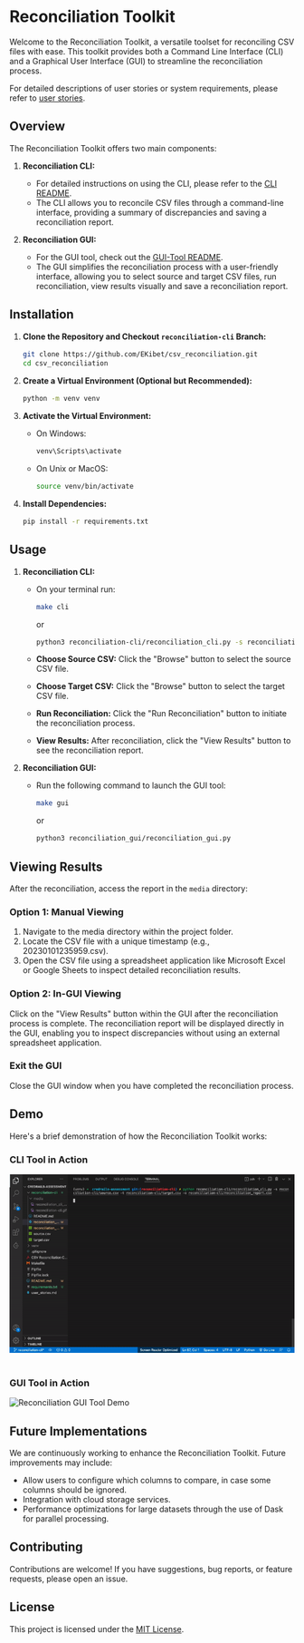 # Reconciliation Toolkit

Welcome to the Reconciliation Toolkit, a versatile toolset for reconciling CSV files with ease. This toolkit provides both a Command Line Interface (CLI) and a Graphical User Interface (GUI) to streamline the reconciliation process.

For detailed descriptions of user stories or system requirements, please refer to [user stories](user_stories.md).

## Overview

The Reconciliation Toolkit offers two main components:

1. **Reconciliation CLI:**
   - For detailed instructions on using the CLI, please refer to the [CLI README](reconciliation-cli/README.md).
   - The CLI allows you to reconcile CSV files through a command-line interface, providing a summary of discrepancies and saving a reconciliation report.

2. **Reconciliation GUI:**
   - For the GUI tool, check out the [GUI-Tool README](reconciliation_gui/README.md).
   - The GUI simplifies the reconciliation process with a user-friendly interface, allowing you to select source and target CSV files, run reconciliation, view results visually and save a reconciliation report.

## Installation

1. **Clone the Repository and Checkout `reconciliation-cli` Branch:**
   ```bash
   git clone https://github.com/EKibet/csv_reconciliation.git
   cd csv_reconciliation
   ```

2. **Create a Virtual Environment (Optional but Recommended):**
   ```bash
   python -m venv venv
   ```

3. **Activate the Virtual Environment:**
   - On Windows:
     ```bash
     venv\Scripts\activate
     ```
   - On Unix or MacOS:
     ```bash
     source venv/bin/activate
     ```

4. **Install Dependencies:**
   ```bash
   pip install -r requirements.txt
   ```

## Usage

1. **Reconciliation CLI:**
   - On your terminal run:
      ```bash
      make cli
      ```
      or  
      ```bash
      python3 reconciliation-cli/reconciliation_cli.py -s reconciliation-cli/source.csv -t reconciliation-cli/target.csv -o reconciliation-cli/reconciliation_report.csv
      ```
   - **Choose Source CSV:**
      Click the "Browse" button to select the source CSV file.

   - **Choose Target CSV:**
      Click the "Browse" button to select the target CSV file.

   - **Run Reconciliation:**
      Click the "Run Reconciliation" button to initiate the reconciliation process.

   - **View Results:**
      After reconciliation, click the "View Results" button to see the reconciliation report.

2. **Reconciliation GUI:**
   - Run the following command to launch the GUI tool:
      ```bash
      make gui
      ```
      or  
      ```bash
      python3 reconciliation_gui/reconciliation_gui.py
      ```

## Viewing Results

After the reconciliation, access the report in the `media` directory:

### Option 1: Manual Viewing

1. Navigate to the media directory within the project folder.
2. Locate the CSV file with a unique timestamp (e.g., 20230101235959.csv).
3. Open the CSV file using a spreadsheet application like Microsoft Excel or Google Sheets to inspect detailed reconciliation results.

### Option 2: In-GUI Viewing

Click on the "View Results" button within the GUI after the reconciliation process is complete. The reconciliation report will be displayed directly in the GUI, enabling you to inspect discrepancies without using an external spreadsheet application.

### Exit the GUI

Close the GUI window when you have completed the reconciliation process.

## Demo

Here's a brief demonstration of how the Reconciliation Toolkit works:

### CLI Tool in Action

![Reconciliation CLI Tool Demo](media/reconciliation-tool-inaction.gif)
<br>
<br>

### GUI Tool in Action

![Reconciliation GUI Tool Demo](media/reconciliation-gui-inaction.gif)

## Future Implementations

We are continuously working to enhance the Reconciliation Toolkit. Future improvements may include:

- Allow users to configure which columns to compare, in case some columns should be ignored.
- Integration with cloud storage services.
- Performance optimizations for large datasets through the use of Dask for parallel processing.

## Contributing

Contributions are welcome! If you have suggestions, bug reports, or feature requests, please open an issue.

## License

This project is licensed under the [MIT License](LICENSE).
